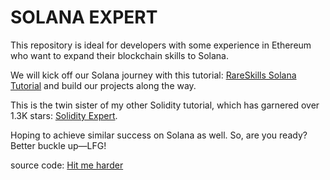 # SOLANA EXPERT

This repository is ideal for developers with some experience in Ethereum who want to expand their blockchain skills to Solana.

We will kick off our Solana journey with this tutorial: [RareSkills Solana Tutorial](https://www.rareskills.io/solana-tutorial) and build our projects along the way.

This is the twin sister of my other Solidity tutorial, which has garnered over 1.3K stars: [Solidity Expert](https://github.com/dukedaily/solidity-expert).

Hoping to achieve similar success on Solana as well. So, are you ready? Better buckle up—LFG!

source code: [Hit me harder](https://github.com/dukedaily/solana-expert-code/tree/main)

